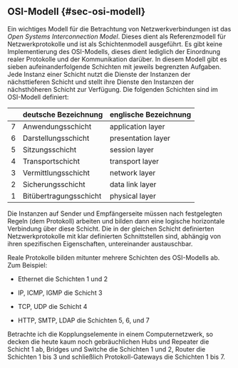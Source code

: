 
## OSI-Modell {#sec-osi-modell}

Ein wichtiges Modell für die Betrachtung von Netzwerkverbindungen ist das
*Open Systems Interconnection Model*.
Dieses dient als Referenzmodell für Netzwerkprotokolle und ist als
Schichtenmodell ausgeführt.
Es gibt keine Implementierung des OSI-Modells, dieses dient lediglich der
Einordnung realer Protokolle und der Kommunikation darüber.
In diesem Modell gibt es sieben aufeinanderfolgende Schichten mit jeweils
begrenzten Aufgaben.
Jede Instanz einer Schicht nutzt die Dienste der Instanzen der nächsttieferen
Schicht und stellt ihre Dienste den Instanzen der nächsthöheren Schicht zur
Verfügung.
Die folgenden Schichten sind im OSI-Modell definiert:

|   | deutsche Bezeichnung   | englische Bezeichnung |
|---|------------------------|-----------------------|
| 7 | Anwendungsschicht      | application layer     |
| 6 | Darstellungsschicht    | presentation layer    |
| 5 | Sitzungsschicht        | session layer         |
| 4 | Transportschicht       | transport layer       |
| 3 | Vermittlungsschicht    | network layer         |
| 2 | Sicherungsschicht      | data link layer       |
| 1 | Bitübertragungsschicht | physical layer        |

Die Instanzen auf Sender und Empfängerseite müssen nach festgelegten Regeln
(dem Protokoll) arbeiten und bilden dann eine logische horizontale Verbindung
über diese Schicht. Die in der gleichen Schicht definierten Netzwerkprotokolle
mit klar definierten Schnittstellen sind, abhängig von ihren
spezifischen Eigenschaften, untereinander austauschbar.

Reale Protokolle bilden mitunter mehrere Schichten des OSI-Modells ab. Zum
Beispiel:

*   Ethernet die Schichten 1 und 2

*   IP, ICMP, IGMP die Schicht 3

*   TCP, UDP die Schicht 4

*   HTTP, SMTP, LDAP die Schichten 5, 6, und 7

Betrachte ich die Kopplungselemente in einem Computernetzwerk, so decken die
heute kaum noch gebräuchlichen Hubs und Repeater die Schicht 1 ab, Bridges und
Switche die Schichten 1 und 2, Router die Schichten 1 bis 3 und schließlich
Protokoll-Gateways die Schichten 1 bis 7.

